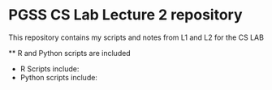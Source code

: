 # PGSS CS Lab Lecture 2 repository

This repository contains my scripts and notes from L1 and L2 for the CS LAB

** R and Python scripts are included
- R Scripts include:
- Python scripts include:
